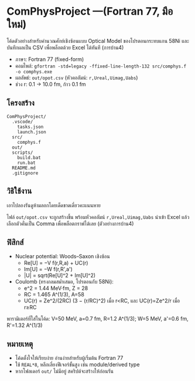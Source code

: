 # ComPhysProject —(Fortran 77, มือใหม่)

โค้ดตัวอย่างสำหรับคำนวณศักย์เชิงซ้อนแบบ Optical Model ของโปรตอนกระทบแกน 58Ni และบันทึกผลเป็น CSV เพื่อพล็อตด้วย Excel ได้ทันที (การบ้าน4)

- ภาษา: Fortran 77 (fixed-form)
- คอมไพล์: `gfortran -std=legacy -ffixed-line-length-132 src/comphys.f -o comphys.exe`
- ผลลัพธ์: `out/opot.csv` (หัวคอลัมน์: `r,Ureal,Uimag,Uabs`)
- ช่วง r: 0.1 → 10.0 fm, ก้าว 0.1 fm

## โครงสร้าง

```
ComPhysProject/
  .vscode/
    tasks.json
    launch.json
  src/
    comphys.f
  out/
  scripts/
    build.bat
    run.bat
  README.md
  .gitignore
```

## วิธิใช้งาน

เอาไปลองรันดูห้ามลอกโดยเด็ดขาดเดี่ยวคะแนนหาย

ไฟล์ `out/opot.csv` จะถูกสร้างขึ้น พร้อมหัวคอลัมน์ `r,Ureal,Uimag,Uabs` นำเข้า Excel แล้วเลือกตัวคั่นเป็น Comma เพื่อพล็อตกราฟได้เลย (ตัวอย่างการบ้าน4)

## ฟิสิกส์

- Nuclear potential: Woods–Saxon เชิงซ้อน
  - Re[U] = −V f(r,R,a) + UC(r)
  - Im[U] = −W f(r,R',a')
  - |U| = sqrt(Re[U]^2 + Im[U]^2)
- Coulomb (ทรงกลมสม่ำเสมอ, โปรตอนกับ 58Ni):
  - e^2 = 1.44 MeV·fm, Z = 28
  - RC = 1.465 A^(1/3), A=58
  - UC(r) = Ze^2/(2RC) (3 − (r/RC)^2) เมื่อ r<RC, และ UC(r)=Ze^2/r เมื่อ r≥RC

พารามิเตอร์ที่ใส่ในโค้ด: V=50 MeV, a=0.7 fm, R=1.2 A^(1/3); W=5 MeV, a'=0.6 fm, R'=1.32 A^(1/3)

## หมายเหตุ

- โค้ดตั้งใจให้เรียบง่าย อ่านง่ายสำหรับผู้เริ่มต้น Fortran 77
- ใช้ `REAL*8`, หลีกเลี่ยงฟีเจอร์ขั้นสูง เช่น module/derived type
- หากโฟลเดอร์ `out/` ไม่มีอยู่ สคริปต์จะสร้างให้ก่อนรัน

